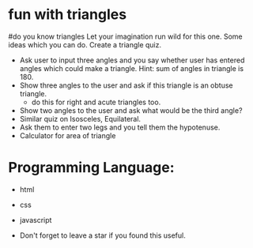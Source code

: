 # fun with triangles 
#do you know triangles
Let your imagination run wild for this one. Some ideas which you can do. Create a triangle quiz.
- Ask user to input three angles and you say whether user has entered angles which could make a triangle. Hint: sum of angles in triangle is 180.
- Show three angles to the user and ask if this triangle is an obtuse triangle. 
  + do this for right and acute triangles too.
- Show two angles to the user and ask what would be the third angle?
- Similar quiz on Isosceles, Equilateral.
- Ask them to enter two legs and you tell them the hypotenuse.
- Calculator for area of triangle

 # Programming Language:
 - html
  - css
  - javascript

- Don't forget to leave a star if you found this useful.

